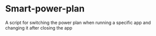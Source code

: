 # Smart-power-plan
A script for switching the power plan when running a specific app and changing it after closing the app
